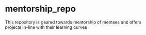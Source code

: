 # mentorship_repo
This repository is geared towards mentorship of mentees and offers projects in-line with their learning curves
